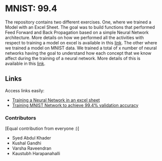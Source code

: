 # MNIST: 99.4

The repository contains two different exercises. One, where we trained a Model with an Excel Sheet. The goal was to build functions that performed Feed Forward and Back Propagation based on a simple Neural Network architecture. More details on how we performed all the activities with respect to training a model on excel is available in this [link](train_nn_excel/README.md). The other where we trained a model on MNIST data. We trained a total of x number of neural networks having the goal to understand how each concept that we know affect during the training of a neural network. More details of this is available in this [link](MNIST_99_4/README.md).

## Links

Access links easily:

- [Training a Neural Network in an excel sheet](train_nn_excel/)
- [Training MNIST Network to achieve 99.4% validation accuracy](MNIST_99_4/)

### Contributors

[Equal contribution from everyone :)]

- Syed Abdul Khader
- Kushal Gandhi
- Varsha Raveendran
- Kaustubh Harapanahalli
